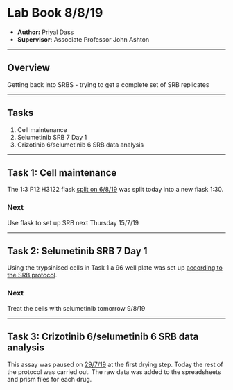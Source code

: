 # Lab Book 8/8/19
- **Author:** Priyal Dass
- **Supervisor:** Associate Professor John Ashton
------------------------------------------------------------------
## Overview

Getting back into SRBS - trying to get a complete set of SRB replicates

------------------------------------------------------------------
## Tasks

1. Cell maintenance
2. Selumetinib SRB 7 Day 1
3. Crizotinib 6/selumetinib 6 SRB data analysis

------------------------------------------------------------------
## Task 1: Cell maintenance

The 1:3 P12 H3122 flask [split on 6/8/19](../Daily_lab_book/LB_19-08-06.md) was split today into a new flask 1:30.

### Next
Use flask to set up SRB next Thursday 15/7/19

------------------------------------------------------------------
## Task 2: Selumetinib SRB 7 Day 1

Using the trypsinised cells in Task 1 a 96 well plate was set up [according to the SRB protocol](../Protocols/SRB_Cytotoxicity_assay.md).

### Next
Treat the cells with selumetinib tomorrow 9/8/19

------------------------------------------------------------------
## Task 3: Crizotinib 6/selumetinib 6 SRB data analysis

This assay was paused on [29/7/19](../Daily_lab_book/LB_19-07-29.md) at the first drying step. Today the rest of the protocol was carried out. The raw data was added to the spreadsheets and prism files for each drug.
